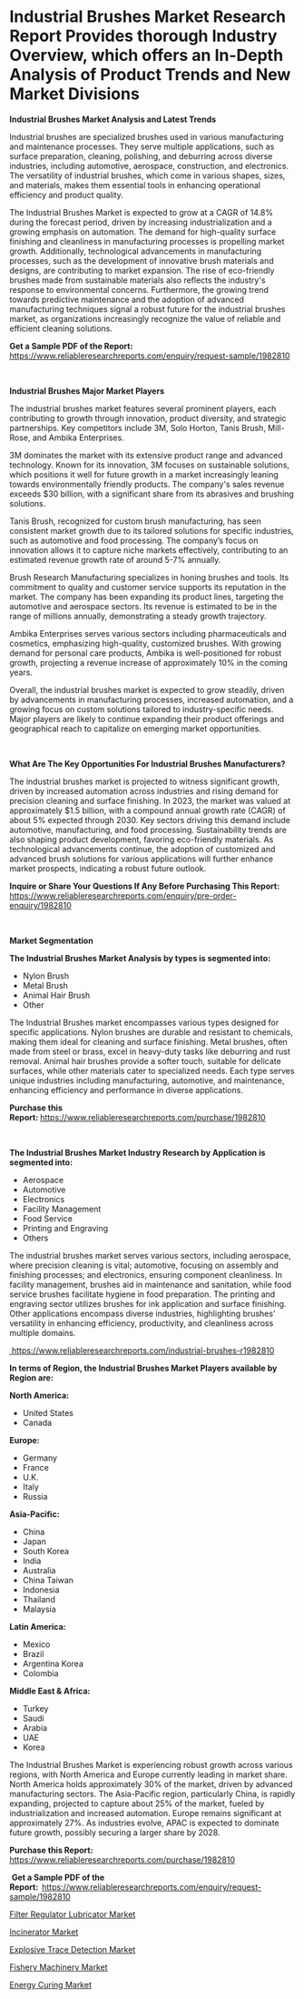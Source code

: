 <p><h1>Industrial Brushes Market Research Report Provides thorough Industry Overview, which offers an In-Depth Analysis of Product Trends and New Market Divisions</h1></p><p><strong>Industrial Brushes Market Analysis and Latest Trends</strong></p>
<p><p>Industrial brushes are specialized brushes used in various manufacturing and maintenance processes. They serve multiple applications, such as surface preparation, cleaning, polishing, and deburring across diverse industries, including automotive, aerospace, construction, and electronics. The versatility of industrial brushes, which come in various shapes, sizes, and materials, makes them essential tools in enhancing operational efficiency and product quality.</p><p>The Industrial Brushes Market is expected to grow at a CAGR of 14.8% during the forecast period, driven by increasing industrialization and a growing emphasis on automation. The demand for high-quality surface finishing and cleanliness in manufacturing processes is propelling market growth. Additionally, technological advancements in manufacturing processes, such as the development of innovative brush materials and designs, are contributing to market expansion. The rise of eco-friendly brushes made from sustainable materials also reflects the industry's response to environmental concerns. Furthermore, the growing trend towards predictive maintenance and the adoption of advanced manufacturing techniques signal a robust future for the industrial brushes market, as organizations increasingly recognize the value of reliable and efficient cleaning solutions.</p></p>
<p><strong>Get a Sample PDF of the Report:&nbsp;</strong> <a href="https://www.reliableresearchreports.com/enquiry/request-sample/1982810?utm_campaign=28&utm_medium=2&utm_source=Github&utm_content=ia&utm_term=20022025&utm_id=industrial-brushes">https://www.reliableresearchreports.com/enquiry/request-sample/1982810</a></p>
<p>&nbsp;</p>
<p><strong>Industrial Brushes Major Market Players</strong></p>
<p><p>The industrial brushes market features several prominent players, each contributing to growth through innovation, product diversity, and strategic partnerships. Key competitors include 3M, Solo Horton, Tanis Brush, Mill-Rose, and Ambika Enterprises.</p><p>3M dominates the market with its extensive product range and advanced technology. Known for its innovation, 3M focuses on sustainable solutions, which positions it well for future growth in a market increasingly leaning towards environmentally friendly products. The company's sales revenue exceeds $30 billion, with a significant share from its abrasives and brushing solutions.</p><p>Tanis Brush, recognized for custom brush manufacturing, has seen consistent market growth due to its tailored solutions for specific industries, such as automotive and food processing. The company’s focus on innovation allows it to capture niche markets effectively, contributing to an estimated revenue growth rate of around 5-7% annually.</p><p>Brush Research Manufacturing specializes in honing brushes and tools. Its commitment to quality and customer service supports its reputation in the market. The company has been expanding its product lines, targeting the automotive and aerospace sectors. Its revenue is estimated to be in the range of millions annually, demonstrating a steady growth trajectory.</p><p>Ambika Enterprises serves various sectors including pharmaceuticals and cosmetics, emphasizing high-quality, customized brushes. With growing demand for personal care products, Ambika is well-positioned for robust growth, projecting a revenue increase of approximately 10% in the coming years.</p><p>Overall, the industrial brushes market is expected to grow steadily, driven by advancements in manufacturing processes, increased automation, and a growing focus on custom solutions tailored to industry-specific needs. Major players are likely to continue expanding their product offerings and geographical reach to capitalize on emerging market opportunities.</p></p>
<p>&nbsp;</p>
<p><strong>What Are The Key Opportunities For Industrial Brushes Manufacturers?</strong></p>
<p><p>The industrial brushes market is projected to witness significant growth, driven by increased automation across industries and rising demand for precision cleaning and surface finishing. In 2023, the market was valued at approximately $1.5 billion, with a compound annual growth rate (CAGR) of about 5% expected through 2030. Key sectors driving this demand include automotive, manufacturing, and food processing. Sustainability trends are also shaping product development, favoring eco-friendly materials. As technological advancements continue, the adoption of customized and advanced brush solutions for various applications will further enhance market prospects, indicating a robust future outlook.</p></p>
<p><strong>Inquire or Share Your Questions If Any Before Purchasing This Report:</strong> <a href="https://www.reliableresearchreports.com/enquiry/pre-order-enquiry/1982810?utm_campaign=28&utm_medium=2&utm_source=Github&utm_content=ia&utm_term=20022025&utm_id=industrial-brushes">https://www.reliableresearchreports.com/enquiry/pre-order-enquiry/1982810</a></p>
<p>&nbsp;</p>
<p><strong>Market Segmentation</strong></p>
<p><strong>The Industrial Brushes Market Analysis by types is segmented into:</strong></p>
<p><ul><li>Nylon Brush</li><li>Metal Brush</li><li>Animal Hair Brush</li><li>Other</li></ul></p>
<p><p>The Industrial Brushes market encompasses various types designed for specific applications. Nylon brushes are durable and resistant to chemicals, making them ideal for cleaning and surface finishing. Metal brushes, often made from steel or brass, excel in heavy-duty tasks like deburring and rust removal. Animal hair brushes provide a softer touch, suitable for delicate surfaces, while other materials cater to specialized needs. Each type serves unique industries including manufacturing, automotive, and maintenance, enhancing efficiency and performance in diverse applications.</p></p>
<p><strong>Purchase this Report:&nbsp;</strong><a href="https://www.reliableresearchreports.com/purchase/1982810?utm_campaign=28&utm_medium=2&utm_source=Github&utm_content=ia&utm_term=20022025&utm_id=industrial-brushes">https://www.reliableresearchreports.com/purchase/1982810</a></p>
<p>&nbsp;</p>
<p><strong>The Industrial Brushes Market Industry Research by Application is segmented into:</strong></p>
<p><ul><li>Aerospace</li><li>Automotive</li><li>Electronics</li><li>Facility Management</li><li>Food Service</li><li>Printing and Engraving</li><li>Others</li></ul></p>
<p><p>The industrial brushes market serves various sectors, including aerospace, where precision cleaning is vital; automotive, focusing on assembly and finishing processes; and electronics, ensuring component cleanliness. In facility management, brushes aid in maintenance and sanitation, while food service brushes facilitate hygiene in food preparation. The printing and engraving sector utilizes brushes for ink application and surface finishing. Other applications encompass diverse industries, highlighting brushes' versatility in enhancing efficiency, productivity, and cleanliness across multiple domains.</p></p>
<p><a href="https://www.reliableresearchreports.com/industrial-brushes-r1982810?utm_campaign=28&utm_medium=2&utm_source=Github&utm_content=ia&utm_term=20022025&utm_id=industrial-brushes">&nbsp;https://www.reliableresearchreports.com/industrial-brushes-r1982810</a></p>
<p><strong>In terms of Region, the Industrial Brushes Market Players available by Region are:</strong></p>
<p>
    <p> <strong> North America: </strong>
        <ul>
            <li>United States</li>
            <li>Canada</li>
        </ul>
        </p> 
    <p> <strong> Europe: </strong>
        <ul>
            <li>Germany</li>
            <li>France</li>
            <li>U.K.</li>
            <li>Italy</li>
            <li>Russia</li>
        </ul>
        </p> 
    <p> <strong> Asia-Pacific: </strong>
        <ul>
            <li>China</li>
            <li>Japan</li>
            <li>South Korea</li>
            <li>India</li>
            <li>Australia</li>
            <li>China Taiwan</li>
            <li>Indonesia</li>
            <li>Thailand</li>
            <li>Malaysia</li>
        </ul>
        </p> 
    <p> <strong> Latin America: </strong>
        <ul>
            <li>Mexico</li>
            <li>Brazil</li>
            <li>Argentina Korea</li>
            <li>Colombia</li>
        </ul>
        </p> 
    <p> <strong> Middle East & Africa: </strong>
        <ul>
            <li>Turkey</li>
            <li>Saudi</li>
            <li>Arabia</li>
            <li>UAE</li>
            <li>Korea</li>
        </ul>
    </p>
    </p>
<p><p>The Industrial Brushes Market is experiencing robust growth across various regions, with North America and Europe currently leading in market share. North America holds approximately 30% of the market, driven by advanced manufacturing sectors. The Asia-Pacific region, particularly China, is rapidly expanding, projected to capture about 25% of the market, fueled by industrialization and increased automation. Europe remains significant at approximately 27%. As industries evolve, APAC is expected to dominate future growth, possibly securing a larger share by 2028.</p></p>
<p><strong>Purchase this Report: </strong><a href="https://www.reliableresearchreports.com/purchase/1982810?utm_campaign=28&utm_medium=2&utm_source=Github&utm_content=ia&utm_term=20022025&utm_id=industrial-brushes">https://www.reliableresearchreports.com/purchase/1982810</a></p>
<p>&nbsp;<strong>Get a Sample PDF of the Report:&nbsp;&nbsp;</strong><a href="https://www.reliableresearchreports.com/enquiry/request-sample/1982810?utm_campaign=28&utm_medium=2&utm_source=Github&utm_content=ia&utm_term=20022025&utm_id=industrial-brushes">https://www.reliableresearchreports.com/enquiry/request-sample/1982810</a></p>
<p><strong></strong></p>
<p><p><a href="https://github.com/mriwacraane/Market-Research-Report-List-1/blob/main/filter-regulator-lubricator-market.md?utm_campaign=28&utm_medium=2&utm_source=Github&utm_content=ia&utm_term=20022025&utm_id=industrial-brushes">Filter Regulator Lubricator Market</a></p><p><a href="https://github.com/shewlisapsai/Market-Research-Report-List-1/blob/main/incinerator-market.md?utm_campaign=28&utm_medium=2&utm_source=Github&utm_content=ia&utm_term=20022025&utm_id=industrial-brushes">Incinerator Market</a></p><p><a href="https://github.com/chikenmhamdi/Market-Research-Report-List-1/blob/main/explosive-trace-detection-market.md?utm_campaign=28&utm_medium=2&utm_source=Github&utm_content=ia&utm_term=20022025&utm_id=industrial-brushes">Explosive Trace Detection Market</a></p><p><a href="https://github.com/hunanuzmez/Market-Research-Report-List-1/blob/main/fishery-machinery-market.md?utm_campaign=28&utm_medium=2&utm_source=Github&utm_content=ia&utm_term=20022025&utm_id=industrial-brushes">Fishery Machinery Market</a></p><p><a href="https://github.com/benhaeneye/Market-Research-Report-List-1/blob/main/energy-curing-market.md?utm_campaign=28&utm_medium=2&utm_source=Github&utm_content=ia&utm_term=20022025&utm_id=industrial-brushes">Energy Curing Market</a></p></p>